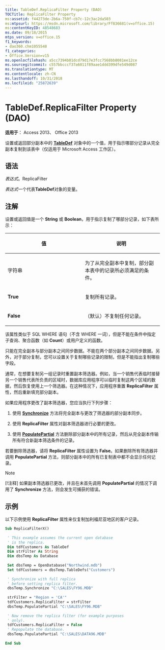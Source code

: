 ```yaml
---
title: TableDef.ReplicaFilter Property (DAO)
TOCTitle: ReplicaFilter Property
ms:assetid: f44273de-2b6a-750f-cb7c-12c3ac2da503
ms:mtpsurl: https://msdn.microsoft.com/library/Ff836681(v=office.15)
ms:contentKeyID: 48548683
ms.date: 09/18/2015
mtps_version: v=office.15
f1_keywords:
- dao360.chm1055548
f1_categories:
- Office.Version=v15
ms.openlocfilehash: a5cc7394b01dcd79d17e3fcc7568bb8081ee12ce
ms.sourcegitcommit: c557bbcccf37a6011f89aae1ddd399dfe549d087
ms.translationtype: MT
ms.contentlocale: zh-CN
ms.lasthandoff: 10/31/2018
ms.locfileid: "25872639"
---
```

# <a name="tabledefreplicafilter-property-dao"></a>TableDef.ReplicaFilter Property (DAO)


**适用于**： Access 2013、 Office 2013

设置或返回部分副本中的 **[TableDef](tabledef-object-dao.md)** 对象中的一个值，用于指示哪部分记录从完全副本复制到该表中（仅适用于 Microsoft Access 工作区）。

## <a name="syntax"></a>语法

*表达式*。ReplicaFilter

*表达式*一个代表**TableDef**对象的变量。

## <a name="remarks"></a>注解

设置或返回值是一个 **String** 或 **Boolean**，用于指示复制了哪部分记录，如下表所示：

<table>
<colgroup>
<col style="width: 50%" />
<col style="width: 50%" />
</colgroup>
<thead>
<tr class="header">
<th><p>值</p></th>
<th><p>说明</p></th>
</tr>
</thead>
<tbody>
<tr class="odd">
<td><p>字符串</p></td>
<td><p>为了从完全副本中复制，部分副本表中的记录所必须满足的条件。</p></td>
</tr>
<tr class="even">
<td><p><strong>True</strong></p></td>
<td><p>复制所有记录。</p></td>
</tr>
<tr class="odd">
<td><p><strong>False</strong></p></td>
<td><p>（默认）不复制任何记录。</p></td>
</tr>
</tbody>
</table>


该属性类似于 SQL WHERE 语句（不含 WHERE 一词），但是不能在条件中指定子查询、聚合函数（如 **Count**）或用户定义的函数。

只能在完全副本与部分副本之间同步数据。不能在两个部分副本之间同步数据。另外，对于部分复制，您可以设置关于复制哪些记录的限制，但是不能指出复制哪些字段。

通常，在想要复制另一组记录时重置副本筛选器。例如，当一个销售代表临时接替另一个销售代表所负责的区域时，数据库应用程序可以临时复制这两个区域的数据，然后恢复使用上一个筛选器。在这种情况下，应用程序重置 **ReplicaFilter** 属性，然后重新填充部分副本。

如果应用程序更改了副本筛选器，您应当执行下列步骤：

1.  使用 **[Synchronize](database-synchronize-method-dao.md)** 方法将完全副本与更改了筛选器的部分副本同步。

2.  使用 **ReplicaFilter** 属性对副本筛选器进行必要的更改。

3.  使用 **[PopulatePartial](database-populatepartial-method-dao.md)** 方法删除部分副本中的所有记录，然后从完全副本传输所有符合新副本筛选条件的记录。

若要删除筛选器，请将 **ReplicaFilter** 属性设置为 **False**。如果删除所有筛选器并调用 **PopulatePartial** 方法，则部分副本中的所有已复制表中都不会显示任何记录。


> [!NOTE]
> <P>[!注释] 如果副本筛选器已更改，并且在未首先调用 <STRONG>PopulatePartial</STRONG> 的情况下调用了 <STRONG>Synchronize</STRONG> 方法，则会发生可捕获的错误。</P>



## <a name="example"></a>示例

以下示例使用 **ReplicaFilter** 属性来仅复制加利福尼亚地区的客户记录。

```vb 
Sub ReplicaFilterX() 
 
 ' This example assumes the current open database 
 ' is the replica. 
 Dim tdfCustomers As TableDef 
 Dim strFilter As String 
 Dim dbsTemp As Database 
 
 Set dbsTemp = OpenDatabase("Northwind.mdb") 
 Set tdfCustomers = dbsTemp.TableDefs("Customers") 
 
 ' Synchronize with full replica 
 ' before setting replica filter. 
 dbsTemp.Synchronize "C:\SALES\FY96.MDB" 
 
 strFilter = "Region = 'CA'" 
 tdfCustomers.ReplicaFilter = strFilter 
 dbsTemp.PopulatePartial "C:\SALES\FY96.MDB" 
 
 ' Now remove the replica filter (for example purposes 
 ' only). 
 tdfCustomers.ReplicaFilter = False 
 ' Repopulate the database. 
 dbsTemp.PopulatePartial "C:\SALES\DATA96.MDB" 
 
End Sub 
 
```

